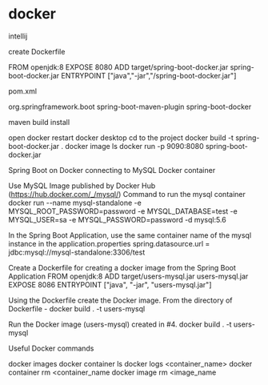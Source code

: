 # docker

intellij

create Dockerfile

FROM openjdk:8
EXPOSE 8080
ADD target/spring-boot-docker.jar spring-boot-docker.jar
ENTRYPOINT ["java","-jar","/spring-boot-docker.jar"]

pom.xml

<build>
		<plugins>
			<plugin>
				<groupId>org.springframework.boot</groupId>
				<artifactId>spring-boot-maven-plugin</artifactId>
			</plugin>
		</plugins>
		<finalName>spring-boot-docker</finalName>
	</build>

maven build install

open docker
restart docker desktop
cd to the project
docker build -t spring-boot-docker.jar .
docker image ls
docker run -p 9090:8080 spring-boot-docker.jar


Spring Boot on Docker connecting to MySQL Docker container

Use MySQL Image published by Docker Hub (https://hub.docker.com/_/mysql/) Command to run the mysql container docker run --name mysql-standalone -e MYSQL_ROOT_PASSWORD=password -e MYSQL_DATABASE=test -e MYSQL_USER=sa -e MYSQL_PASSWORD=password -d mysql:5.6

In the Spring Boot Application, use the same container name of the mysql instance in the application.properties spring.datasource.url = jdbc:mysql://mysql-standalone:3306/test

Create a Dockerfile for creating a docker image from the Spring Boot Application FROM openjdk:8 ADD target/users-mysql.jar users-mysql.jar EXPOSE 8086 ENTRYPOINT ["java", "-jar", "users-mysql.jar"]

Using the Dockerfile create the Docker image. From the directory of Dockerfile - docker build . -t users-mysql

Run the Docker image (users-mysql) created in #4. docker build . -t users-mysql

Useful Docker commands

docker images
docker container ls
docker logs <container_name>
docker container rm <container_name
docker image rm <image_name

